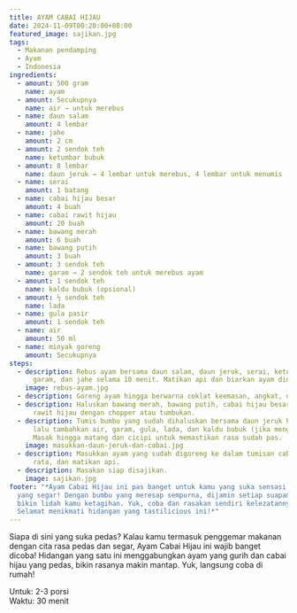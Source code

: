 ```yaml
---
title: AYAM CABAI HIJAU
date: 2024-11-09T00:20:00+08:00
featured_image: sajikan.jpg
tags:
  - Makanan pendamping
  - Ayam
  - Indonesia
ingredients:
  - amount: 500 gram
    name: ayam
  - amount: Secukupnya
    name: air → untuk merebus
  - name: daun salam
    amount: 4 lembar
  - name: jahe
    amount: 2 cm
  - amount: 2 sendok teh
    name: ketumbar bubuk
  - amount: 8 lembar
    name: daun jeruk → 4 lembar untuk merebus, 4 lembar untuk menumis
  - name: serai
    amount: 1 batang
  - name: cabai hijau besar
    amount: 4 buah
  - name: cabai rawit hijau
    amount: 20 buah
  - name: bawang merah
    amount: 6 buah
  - name: bawang putih
    amount: 3 buah
  - amount: 3 sendok teh
    name: garam → 2 sendok teh untuk merebus ayam
  - amount: 1 sendok teh
    name: kaldu bubuk (opsional)
  - amount: ½ sendok teh
    name: lada
  - name: gula pasir
    amount: 1 sendok teh
  - name: air
    amount: 50 ml
  - name: minyak goreng
    amount: Secukupnya
steps:
  - description: Rebus ayam bersama daun salam, daun jeruk, serai, ketumbar bubuk,
      garam, dan jahe selama 10 menit. Matikan api dan biarkan ayam dingin.
    image: rebus-ayam.jpg
  - description: Goreng ayam hingga berwarna coklat keemasan, angkat, dan sisihkan.
  - description: Haluskan bawang merah, bawang putih, cabai hijau besar, dan cabai
      rawit hijau dengan chopper atau tumbukan.
  - description: Tumis bumbu yang sudah dihaluskan bersama daun jeruk hingga harum,
      lalu tambahkan air, garam, gula, lada, dan kaldu bubuk (jika menggunakan).
      Masak hingga matang dan cicipi untuk memastikan rasa sudah pas.
    image: masukkan-daun-jeruk-dan-cabai.jpg
  - description: Masukkan ayam yang sudah digoreng ke dalam tumisan cabai, aduk
      rata, dan matikan api.
  - description: Masakan siap disajikan.
    image: sajikan.jpg
footer: "*Ayam Cabai Hijau ini pas banget untuk kamu yang suka sensasi pedas
  yang segar! Dengan bumbu yang meresap sempurna, dijamin setiap suapan bakal
  bikin lidah kamu ketagihan. Yuk, coba dan rasakan sendiri kelezatannya.
  Selamat menikmati hidangan yang tastilicious ini!*"
---
```

Siapa di sini yang suka pedas? Kalau kamu termasuk penggemar makanan dengan cita rasa pedas dan segar, Ayam Cabai Hijau ini wajib banget dicoba! Hidangan yang satu ini menggabungkan ayam yang gurih dan cabai hijau yang pedas, bikin rasanya makin mantap. Yuk, langsung coba di rumah!

Untuk: 2-3 porsi\
Waktu: 30 menit
